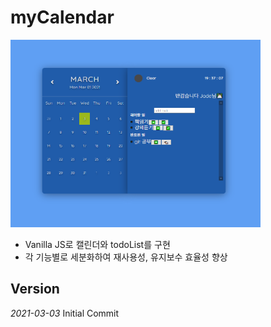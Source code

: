 # myCalendar

<img src="img/preview.png"  width="400" height="300"><br>
- Vanilla JS로 캘린더와 todoList를 구현 <br>
- 각 기능별로 세분화하여 재사용성, 유지보수 효율성 향상

## Version

*2021-03-03* Initial Commit
